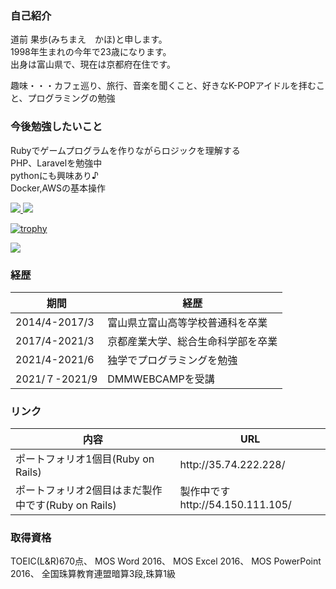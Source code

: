 ### 自己紹介
道前 果歩(みちまえ　かほ)と申します。
<br>1998年生まれの今年で23歳になります。
<br>出身は富山県で、現在は京都府在住です。

趣味・・・カフェ巡り、旅行、音楽を聞くこと、好きなK-POPアイドルを拝むこと、プログラミングの勉強

### 今後勉強したいこと
Rubyでゲームプログラムを作りながらロジックを理解する
<br>PHP、Laravelを勉強中
<br>pythonにも興味あり♪
<br>Docker,AWSの基本操作

<a href="https://github.com/michimichi2021/github-readme-stats">
  <img src="https://github-readme-stats.vercel.app/api?username=michimichi2021&show_icons=true&theme=cobalt" />
</a>
<a href="https://github.com/michimichi2021/github-readme-stats">
  <img src="https://github-readme-stats.vercel.app/api/top-langs/?username=michimichi2021&theme=cobalt" />
</a>

[![trophy](https://github-profile-trophy.vercel.app/?username=michimichi2021)](https://github.com/ryo-ma/github-profile-trophy)

![](https://github-profile-summary-cards.vercel.app/api/cards/profile-details?username=michimichi2021&theme=monokai)



### 経歴
<table>
  <thead>
    <th>期間</th>
    <th>経歴</th>
  </thead>
  <tbody>
    <tr>
    <td>2014/4-2017/3</td><td>富山県立富山高等学校普通科を卒業</td>
    </tr>
    <tr>
    <td>2017/4-2021/3</td><td>京都産業大学、総合生命科学部を卒業</td>
    </tr>
    <tr>
    <td>2021/4-2021/6</td><td>独学でプログラミングを勉強</td>
    </tr>
    <tr>
    <td>2021/７-2021/9</td><td>DMMWEBCAMPを受講</td>
    </tr>
  </tbody>
</table>

### リンク
<table>
  <thead>
    <th>内容</th>
    <th>URL</th>
  </thead>
  <tbody>
    <tr>
    <td>ポートフォリオ1個目(Ruby on Rails)</td><td>http://35.74.222.228/</td>
    </tr>
    <tr>
    <td>ポートフォリオ2個目はまだ製作中です(Ruby on Rails)</td><td>製作中ですhttp://54.150.111.105/</td>
    </tr>
  </tbody>
</table>

###  取得資格
TOEIC(L&R)670点、
MOS Word 2016、
MOS Excel 2016、
MOS PowerPoint 2016、
全国珠算教育連盟暗算3段,珠算1級






<!--
**michimichi2021/michimichi2021** is a ✨ _special_ ✨ repository because its `README.md` (this file) appears on your GitHub profile.

Here are some ideas to get you started:

- 🔭 I’m currently working on ...
- 🌱 I’m currently learning ...
- 👯 I’m looking to collaborate on ...
- 🤔 I’m looking for help with ...
- 💬 Ask me about ...
- 📫 How to reach me: ...
- 😄 Pronouns: ...
- ⚡ Fun fact: ...
-->
